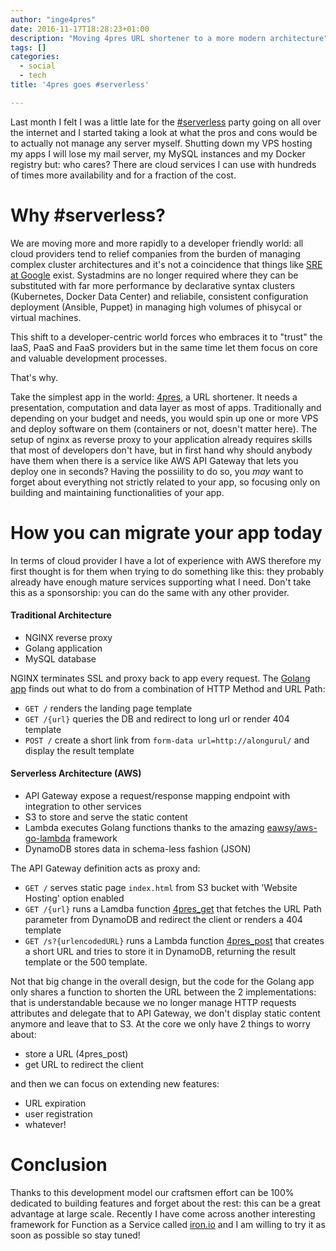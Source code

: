 ```yaml
---
author: "inge4pres"
date: 2016-11-17T18:28:23+01:00
description: "Moving 4pres URL shortener to a more modern architecture"
tags: []
categories:
  - social
  - tech
title: '4pres goes #serverless'

---
```

Last month I felt I was a little late for the [#serverless](https://charity.wtf/2016/05/31/wtf-is-operations-serverless/ "#serverless") party going on all over the internet and I started taking a look at what the pros and cons would be to actually not manage any server myself.
Shutting down my VPS hosting my apps I will lose my mail server, my MySQL instances and my Docker registry but: who cares? There are cloud services I can use with hundreds of times more availability and for a fraction of the cost.

# Why #serverless?
We are moving more and more rapidly to a developer friendly world: all cloud providers tend to relief companies from the burden of managing complex cluster architectures and it's not a coincidence that things like [SRE at Google](https://landing.google.com/sre/interview/ben-treynor.html "SRE at Google") exist. Systadmins are no longer required where they can be substituted with far more performance by declarative syntax clusters (Kubernetes, Docker Data Center) and reliabile, consistent configuration deployment (Ansible, Puppet) in managing high volumes of phisycal or virtual machines.

This shift to a developer-centric world forces who embraces it to "trust" the IaaS, PaaS and FaaS providers but in the same time let them focus on core and valuable development processes.

That's why.

Take the simplest app in the world: [4pres](https://4pr.es), a URL shortener. It needs a presentation, computation and data layer as most of apps. Traditionally and depending on your budget and needs, you would spin up one or more VPS and deploy software on them (containers or not, doesn't matter here). The setup of nginx as reverse proxy to your application already requires skills that most of developers don't have, but in first hand why should anybody have them when there is a service like AWS API Gateway that lets you deploy one in seconds?
Having the possiility to do so, you _may_ want to forget about everything not strictly related to your app, so focusing only on building and maintaining functionalities of your app.

# How you can migrate your app today     
In terms of cloud provider I have a lot of experience with AWS therefore my first thought is for them when trying to do something like this: they probably already have enough mature services supporting what I need. Don't take this as a sponsorship: you can do the same with any other provider.

#### Traditional Architecture
* NGINX reverse proxy
* Golang application 
* MySQL database

NGINX terminates SSL and proxy back to app every request. The [Golang app](https://github.com/inge4pres/4pr.es "4pres/master") finds out what to do from a combination of HTTP Method and URL Path:

* `GET /` renders the landing page template
* `GET /{url}` queries the DB and redirect to long url or render 404 template
* `POST /` create a short link from `form-data url=http://alongurul/` and display the result template

#### Serverless Architecture (AWS)
* API Gateway expose a request/response mapping endpoint with integration to other services
* S3 to store and serve the static content 
* Lambda executes Golang functions thanks to the amazing [eawsy/aws-go-lambda](https://github.com/eawsy/aws-lambda-go "eawsy/aws-go-lambda") framework
* DynamoDB stores data in schema-less fashion (JSON)

The API Gateway definition acts as proxy and:

* `GET /` serves static page `index.html` from S3 bucket with 'Website Hosting' option enabled
* `GET /{url}` runs a Lamdba function [4pres_get](https://github.com/inge4pres/4pr.es/blob/serverless/cmd/4pres_get/get.go "4pres_get") that fetches the URL Path parameter from DynamoDB and redirect the client or renders a 404 template 
* `GET /s?{urlencodedURL}` runs a Lambda function [4pres_post](https://github.com/inge4pres/4pr.es/blob/serverless/cmd/4pres_post/post.go "4pres_post") that creates a short URL and tries to store it in DynamoDB, returning the result template or the 500 template.

Not that big change in the overall design, but the code for the Golang app only shares a function to shorten the URL between the 2 implementations: that is understandable because we no longer manage HTTP requests attributes and delegate that to API Gateway, we don't display static content anymore and leave that to S3. At the core we only have 2 things to worry about: 

* store a URL (4pres_post)
* get  URL to redirect the client

and then we can focus on extending new features:

* URL expiration
* user registration
* whatever!

# Conclusion

Thanks to this development model our craftsmen effort can be 100% dedicated to building features and forget about the rest: this can be a great advantage at large scale. Recently I have come across another interesting framework for Function as a Service called [iron.io](https://www.iron.io/ "iron.io") and I am willing to try it as soon as possible so stay tuned!

